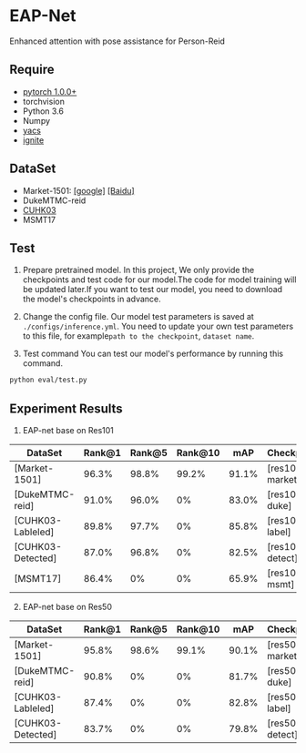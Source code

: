 # EAP-Net
Enhanced attention with pose assistance for Person-Reid

## Require
- [pytorch 1.0.0+](https://pytorch.org/)
- torchvision
- Python 3.6
- Numpy
- [yacs](https://github.com/rbgirshick/yacs)
- [ignite](https://pypi.org/project/pytorch-ignite/)

## DataSet
- Market-1501: [[google]](https://drive.google.com/file/d/0B8-rUzbwVRk0c054eEozWG9COHM/view) [[Baidu]](https://pan.baidu.com/s/1ntIi2Op)
- DukeMTMC-reid
- [CUHK03](http://www.ee.cuhk.edu.hk/~xgwang/CUHK_identification.html)
- MSMT17

## Test

1. Prepare pretrained model.
  In this project, We only provide the checkpoints and test code for our model.The code for model training will be updated later.If you want to test our model, you need to download the model's checkpoints in advance.

2. Change the config file.
  Our model test parameters is saved at  `./configs/inference.yml`. You need to update your own test parameters to this file, for example`path to the checkpoint`, `dataset name`.

3. Test command
  You can test our model's performance by running this command.
  ```bash
  python eval/test.py
  ```

## Experiment Results
1. EAP-net base on Res101

|DataSet | Rank@1 | Rank@5 | Rank@10 | mAP| Checkpoint|
| -------- | ----- | ----- | ----- | ---- | ---- |
| [Market-1501] | 96.3% | 98.8% | 99.2% | 91.1% |  [res101-market] |
| [DukeMTMC-reid] | 91.0% | 96.0% | 0% | 83.0% | [res101-duke] |
| [CUHK03-Lableled] | 89.8% | 97.7% | 0% | 85.8% | [res101-label] |
| [CUHK03-Detected] | 87.0% | 96.8% | 0% | 82.5% | [res101-detect] |
| [MSMT17] | 86.4% | 0% | 0% | 65.9% | [res101-msmt] |

2. EAP-net base on Res50

|DataSet | Rank@1 | Rank@5 | Rank@10 | mAP| Checkpoint|
| -------- | ----- | ----- | ----- | ---- | ---- |
| [Market-1501] | 95.8% | 98.6% | 99.1% | 90.1% |  [res50-market] |
| [DukeMTMC-reid] | 90.8% | 0% | 0% | 81.7% | [res50-duke] |
| [CUHK03-Lableled] | 87.4% | 0% | 0% | 82.8% | [res50-label] |
| [CUHK03-Detected] | 83.7% | 0% | 0% | 79.8% | [res50-detect] |
